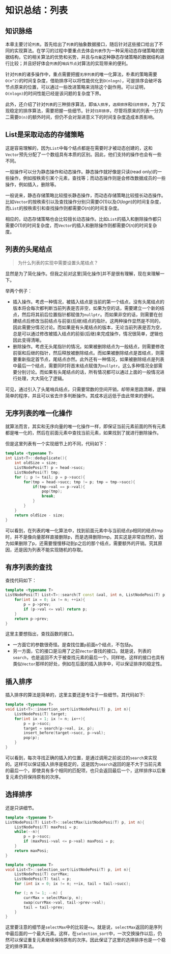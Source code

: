 知识总结：列表
=============

## 知识脉络

本章主要讨论`列表`。首先给出了`列表`的抽象数据接口，随后针对这些接口给出了不同的实现算法。在学习的过程中要重点去体会`列表`作为一种采用动态存储策略的数据结构，它的相关算法的优势和劣势，并且与`向量`这种静态存储策略的数据结构进行比较；并且好好体会`列表`的`哨兵节点`对算法的实现带来的便利。

针对`列表`的诸多操作中，重点需要把握`无序列表`的唯一化算法，朴素的策略需要`O(n^2)`的时间复杂度，借助排序可以将性能优化到`O(nlogn)`，可是排序会破坏各节点原来的位置，可以通过一些改进策略来消除这个副作用。可以证明，`O(nlogn)`的时间性能已经是该问题的复杂度下界。

此外，还介绍了针对`列表`的三种排序算法，即`插入排序`，`选择排序`和`归并排序`，为了实现稳定的排序算法，需要把握一些细节。针对`归并排序`，尽管将原来的列表一分为二需要`O(n)`的额外时间，但仍不会对渐进意义下的时间复杂度造成本质影响。

## List是采取动态的存储策略

这是容易理解的，因为`List`中每个结点都是在需要时才被动态创建的，这和`Vector`预先分配了一个数组具有本质的区别。因此，他们支持的操作也会有一些不同。

一般操作可以分为静态操作和动态操作。静态操作就好像是只读(read only)的一些操作，例如按秩索引某个元素，查找等；而动态操作则是会修改数据成员的一些操作，例如插入，删除等。

一般说来，静态存储策略比较擅长静态操作，而动态存储策略比较擅长动态操作。比如`Vector`的按秩索引以及查找操作分别只需要$O(1)$以及$O(logn)$的时间复杂度，而`List`的按秩索引和查找操作则都需要$O(n)$的时间复杂度。

相应的，动态存储策略也会比较擅长动态操作。比如`List`的插入和删除操作都只需要$O(1)$的时间复杂度，而`Vector`的插入和删除操作则都需要$O(n)$的时间复杂度。

## 列表的头尾结点

> 为什么列表的实现中需要设置头尾结点？

显然是为了简化操作。但我之前对这里[简化操作]并不是很有理解，现在来理解一下。

举两个例子：

+ 插入操作。考虑一种情况，被插入结点是当前的第一个结点，没有头尾结点的版本将会每次都判断当前列表是否非空，如果为空的话，需要建立一个新的结点，然后将其前后位置指针都赋值为`nullptr`。而如果非空的话，则需要在创建结点后修改当前结点与前驱(后继)结点的指针。这两种操作显然是不同的，因此需要分情况讨论。而如果是有头尾结点的版本，无论当前列表是否为空，总是可以通过修改被插入结点的前驱(后继)来完成操作，情况很简单，逻辑也因此变得清晰。
+ 删除操作。考虑无头尾指针的情况。如果被删除结点为一般结点，则需要修改前驱和后继的指针，然后释放被删除结点。而如果被删除结点是首结点，则需要重新指定首节点，尾结点亦然。此外还有一种情况，如果被删除结点是列表中最后一个结点，需要同时将首末结点赋值为`nullptr`。这么多种情况全部需要分别讨论。而如果有头尾结点的话，所有情况都可以通过上面的一般情况进行处理，大大简化了逻辑。

可见，通过引入了头尾哨兵结点，只需要常数的空间开销，却带来思路清晰，逻辑简单的程序，并且可以省去许多判断操作。其成本远远低于由此带来的便利。

## 无序列表的唯一化操作

就算法而言，其实和无序向量的唯一化操作一样，即保证当前元素前面的所有元素都是唯一化的，然后在前面元素中查找当前元素，如果找到了就进行删除操作。

但是这里列表有一个实现细节上的不同，代码如下：

```cpp
template <typename T>
int List<T>::deduplicate(){
	int oldSize = size;
	ListNodePosi(T) p = head->succ;
	ListNodePosi(T) tmp;
	for (; p != tail; p = p->succ){
		for(tmp = head->succ; tmp != p; tmp = tmp->succ){
			if(tmp->val == p->val){
				pop(tmp);
				break;
			}
		}
	}
	return oldSize - size;
}
```

可以看到，在列表的唯一化算法中，找到前面元素中与当前结点p相同的结点tmp时，并不是像向量那样直接删除p，而是选择删除tmp。其实这是非常自然的，因为如果删除了p，还需要慢慢移动到p之后的那个结点，需要额外的开销。究其原因，还是因为列表不能实现随机的存取。

## 有序列表的查找

查找代码如下：

```cpp
template <typename T>
ListNodePosi(T) List<T>::search(T const &val, int n, ListNodePosi(T) p) const{
	for(int ix = 0; ix != n; ++ix){
		p = p->prev;
		if (p->val <= val) return p;
	}
	return p->prev;
}
```

这里主要想指出，查找函数的接口。
+ 一方面它的参数很奇怪。是查找位置`p`前面`n`个结点，不包括`p`。
+ 另一方面，它的接口是沿用了之前`Vector`查找的接口。就是说，列表的`search`，也是返回不大于被查找元素的最后一个。同样地，这样的接口也具有类似`Vector`那样的好处，例如在后面的插入排序中，可以保证排序的稳定性。

## 插入排序

插入排序的算法是简单的，这里主要还是专注于一些细节。其代码如下:

```cpp
template <typename T>
void List<T>::insertion_sort(ListNodePosi(T) p, int n){
	ListNodePosi(T) target;
	for(int ix = 1; ix != n; ix++){
		p = p->succ;
		target = search(p->val, ix, p);
		insert_before(target->succ, p->val);
		pop(p);
	}
}
```

可以看到，每次寻找正确的插入的位置，是通过调用之前说过的`search`来实现的。这样可以保证插入排序是稳定的，这是因为`search`返回的是不大于当前元素的最后一个，即使具有多个相同的匹配项，也只会返回最后一个，这样排序以后重复元素仍将保持原有的次序。

## 选择排序

还是只讲细节。

```cpp
template <typename T>
ListNodePosi(T) List<T>::selectMax(ListNodePosi(T) p, int n){
	ListNodePosi(T) maxPosi = p;
	while(--n){
		p = p->succ;
		if (maxPosi->val <= p->val) maxPosi = p;
	}
	return maxPosi;
}

template <typename T>
void List<T>::selection_sort(ListNodePosi(T) p, int n){
	ListNodePosi(T) currMax;
	ListNodePosi(T) tail = p;
	for (int ix = 0; ix != n; ++ix, tail = tail->succ);

	for (; n != 1; --n) {
		currMax = selectMax(p, n);
		swap(currMax->val, tail->prev->val);
		tail = tail->prev;
	}
}
```

这里要注意的细节是`selectMax`中的比较是`<=`。就是说，`selectMax`返回的是序列中最后面的一个最大元素。这样，在`selection_sort`中，一次交换操作以后，仍然可以保证重复元素继续保持原有的次序。因此保证了这里的选择排序也是一个稳定的排序算法。
